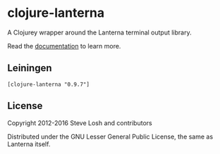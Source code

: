 # clojure-lanterna

A Clojurey wrapper around the Lanterna terminal output library.

Read the [documentation][] to learn more.

[documentation]: https://multimud.github.io/clojure-lanterna/

## Leiningen

    [clojure-lanterna "0.9.7"]

## License

Copyright 2012-2016 Steve Losh and contributors

Distributed under the GNU Lesser General Public License, the same as Lanterna
itself.
